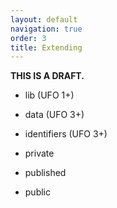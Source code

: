 ```yaml
---
layout: default
navigation: true
order: 3
title: Extending
---
```


**THIS IS A DRAFT.**

- lib (UFO 1+)
- data (UFO 3+)
- identifiers (UFO 3+)

- private
- published
- public
